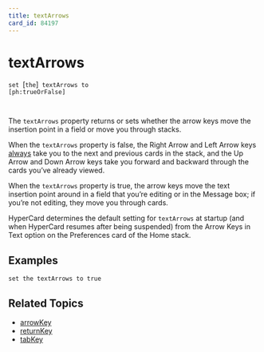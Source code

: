 ```yaml
---
title: textArrows
card_id: 84197
---
```


# textArrows

<code>set </code>[<code>the</code>]<code> textArrows to [ph:trueOrFalse]

</code>The <code>textArrows</code> property returns or sets whether the arrow keys move the insertion point in a field or move you through stacks.

When the <code>textArrows</code> property is false, the Right Arrow and Left Arrow keys <u>always</u> take you to the next and previous cards in the stack, and the Up Arrow and Down Arrow keys take you forward and backward through the cards you’ve already viewed. 

When the <code>textArrows</code> property is true, the arrow keys move the text insertion point around in a field that you’re editing or in the Message box; if you’re not editing, they move you through cards.

HyperCard determines the default setting for <code>textArrows</code> at startup (and when HyperCard resumes after being suspended) from the Arrow Keys in Text option on the Preferences card of the Home stack. 


## Examples

```
set the textArrows to true
```

## Related Topics

* [arrowKey](/HyperTalkReference/commands/arrowKey)
* [returnKey](/HyperTalkReference/commands/returnKey)
* [tabKey](/HyperTalkReference/commands/tabKey)

